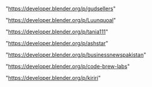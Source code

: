 "https://developer.blender.org/p/gudsellers"

"https://developer.blender.org/p/Luunquoal"

"https://developer.blender.org/p/tania111"

"https://developer.blender.org/p/ashstar"

"https://developer.blender.org/p/businessnewspakistan"

"https://developer.blender.org/p/code-brew-labs"

"https://developer.blender.org/p/kiriri"

 
